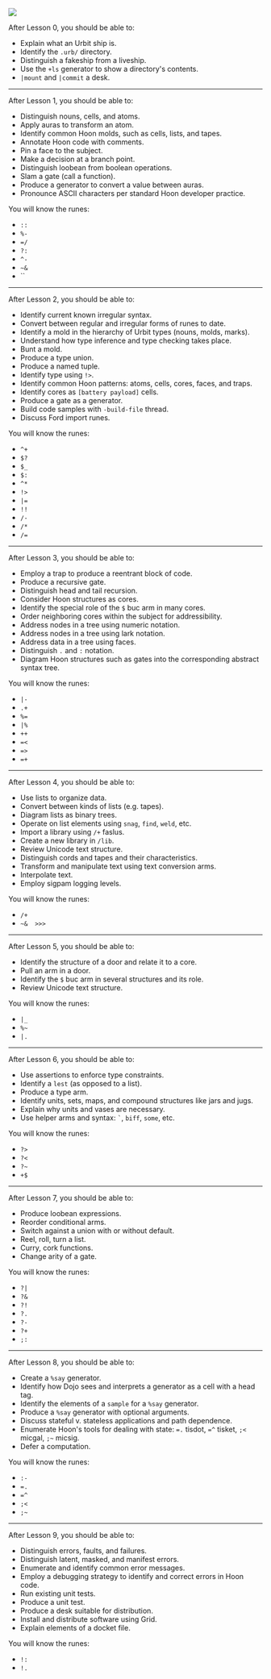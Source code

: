 ![](../img/curr-marked.svg)

After Lesson 0, you should be able to:

- Explain what an Urbit ship is.
- Identify the `.urb/` directory.
- Distinguish a fakeship from a liveship.
- Use the `+ls` generator to show a directory's contents.
- `|mount` and `|commit` a desk.

---

After Lesson 1, you should be able to:

- Distinguish nouns, cells, and atoms.
- Apply auras to transform an atom.
- Identify common Hoon molds, such as cells, lists, and tapes.
- Annotate Hoon code with comments.
- Pin a face to the subject.
- Make a decision at a branch point.
- Distinguish loobean from boolean operations.
- Slam a gate (call a function).
- Produce a generator to convert a value between auras.
- Pronounce ASCII characters per standard Hoon developer practice.

You will know the runes:

- `::`
- `%-`
- `=/`
- `?:`
- `^-`
- `~&`
- ``

---

After Lesson 2, you should be able to:

- Identify current known irregular syntax.
- Convert between regular and irregular forms of runes to date.
- Identify a mold in the hierarchy of Urbit types (nouns, molds, marks).
- Understand how type inference and type checking takes place.
- Bunt a mold.
- Produce a type union.
- Produce a named tuple.
- Identify type using `!>`.
- Identify common Hoon patterns: atoms, cells, cores, faces, and traps.
- Identify cores as `[battery payload]` cells.
- Produce a gate as a generator.
- Build code samples with `-build-file` thread.
- Discuss Ford import runes.

You will know the runes:

- `^+`
- `$?`
- `$_`
- `$:`
- `^*`
- `!>`
- `|=`
- `!!`
- `/-`
- `/*`
- `/=`

---

After Lesson 3, you should be able to:

- Employ a trap to produce a reentrant block of code.
- Produce a recursive gate.
- Distinguish head and tail recursion.
- Consider Hoon structures as cores.
- Identify the special role of the `$` buc arm in many cores.
- Order neighboring cores within the subject for addressibility.
- Address nodes in a tree using numeric notation.
- Address nodes in a tree using lark notation.
- Address data in a tree using faces.
- Distinguish `.` and `:` notation.
- Diagram Hoon structures such as gates into the corresponding abstract syntax tree.

You will know the runes:

- `|-`
- `.+`
- `%=`
- `|%`
- `++`
- `=<`
- `=>`
- `=+`

---

After Lesson 4, you should be able to:

- Use lists to organize data.
- Convert between kinds of lists (e.g. tapes).
- Diagram lists as binary trees.
- Operate on list elements using `snag`, `find`, `weld`, etc.
- Import a library using `/+` faslus.
- Create a new library in `/lib`.
- Review Unicode text structure.
- Distinguish cords and tapes and their characteristics.
- Transform and manipulate text using text conversion arms.
- Interpolate text.
- Employ sigpam logging levels.

You will know the runes:

- `/+`
- `~&  >>>`

---

After Lesson 5, you should be able to:

- Identify the structure of a door and relate it to a core.
- Pull an arm in a door.
- Identify the `$` buc arm in several structures and its role.
- Review Unicode text structure.

You will know the runes:

- `|_`
- `%~`
- `|.`

---

After Lesson 6, you should be able to:

- Use assertions to enforce type constraints.
- Identify a `lest` (as opposed to a list).
- Produce a type arm.
- Identify units, sets, maps, and compound structures like jars and jugs.
- Explain why units and vases are necessary.
- Use helper arms and syntax:  `` ` ``, `biff`, `some`, etc.

You will know the runes:

- `?>`
- `?<`
- `?~`
- `+$`

---

After Lesson 7, you should be able to:

- Produce loobean expressions.
- Reorder conditional arms.
- Switch against a union with or without default.
- Reel, roll, turn a list.
- Curry, cork functions.
- Change arity of a gate.

You will know the runes:

- `?|`
- `?&`
- `?!`
- `?.`
- `?-`
- `?+`
- `;:`

---

After Lesson 8, you should be able to:

- Create a `%say` generator.
- Identify how Dojo sees and interprets a generator as a cell with a head tag.
- Identify the elements of a `sample` for a `%say` generator.
- Produce a `%say` generator with optional arguments.
- Discuss stateful v. stateless applications and path dependence.
- Enumerate Hoon's tools for dealing with state:  `=.` tisdot, `=^` tisket, `;<` micgal, `;~` micsig.
- Defer a computation.

You will know the runes:

- `:-`
- `=.`
- `=^`
- `;<`
- `;~`

---

After Lesson 9, you should be able to:

- Distinguish errors, faults, and failures.
- Distinguish latent, masked, and manifest errors.
- Enumerate and identify common error messages.
- Employ a debugging strategy to identify and correct errors in Hoon code.
- Run existing unit tests.
- Produce a unit test.
- Produce a desk suitable for distribution.
- Install and distribute software using Grid.
- Explain elements of a docket file.

You will know the runes:

- `!:`
- `!.`
